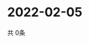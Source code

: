 # 2022-02-05
  共 0条

  <!-- BEGIN -->
  <!-- 最后更新时间Sat Feb 05 2022 23:10:09 GMT+0000 (Coordinated Universal Time) -->
  
  <!-- END -->
  
  